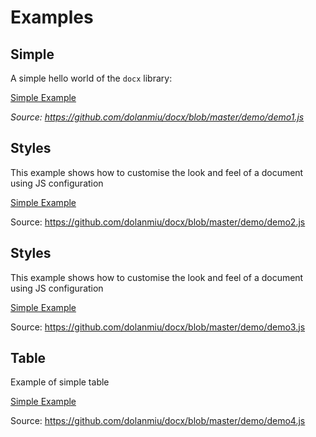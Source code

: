 # Examples

## Simple

A simple hello world of the `docx` library:

[Simple Example](https://raw.githubusercontent.com/dolanmiu/docx/master/demo/demo1.js ':include')

*Source: https://github.com/dolanmiu/docx/blob/master/demo/demo1.js*

## Styles

This example shows how to customise the look and feel of a document using JS configuration

[Simple Example](https://raw.githubusercontent.com/dolanmiu/docx/master/demo/demo2.js ':include')

Source: https://github.com/dolanmiu/docx/blob/master/demo/demo2.js


## Styles

This example shows how to customise the look and feel of a document using JS configuration

[Simple Example](https://raw.githubusercontent.com/dolanmiu/docx/master/demo/demo3.js ':include')

Source: https://github.com/dolanmiu/docx/blob/master/demo/demo3.js

## Table

Example of simple table

[Simple Example](https://raw.githubusercontent.com/dolanmiu/docx/master/demo/demo4.js ':include')

Source: https://github.com/dolanmiu/docx/blob/master/demo/demo4.js